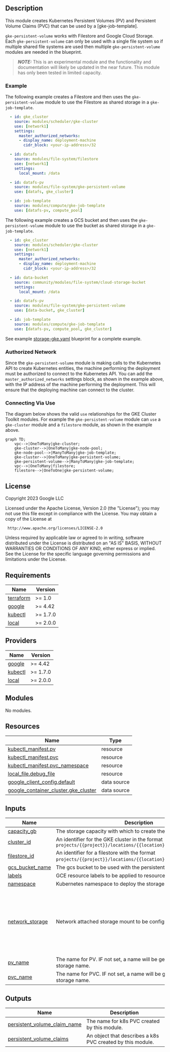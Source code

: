 ## Description

This module creates Kubernetes Persistent Volumes (PV) and Persistent Volume
Claims (PVC) that can be used by a [gke-job-template].

`gke-persistent-volume` works with Filestore and Google Cloud Storage. Each
`gke-persistent-volume` can only be used with a single file system so if multiple
shared file systems are used then multiple `gke-persistent-volume` modules are
needed in the blueprint.

> **_NOTE:_** This is an experimental module and the functionality and
> documentation will likely be updated in the near future. This module has only
> been tested in limited capacity.

### Example

The following example creates a Filestore and then uses the
`gke-persistent-volume` module to use the Filestore as shared storage in a
`gke-job-template`.

```yaml
  - id: gke_cluster
    source: modules/scheduler/gke-cluster
    use: [network1]
    settings:
      master_authorized_networks:
      - display_name: deployment-machine
        cidr_block: <your-ip-address>/32

  - id: datafs
    source: modules/file-system/filestore
    use: [network1]
    settings:
      local_mount: /data

  - id: datafs-pv
    source: modules/file-system/gke-persistent-volume
    use: [datafs, gke_cluster]

  - id: job-template
    source: modules/compute/gke-job-template
    use: [datafs-pv, compute_pool]
```

The following example creates a GCS bucket and then uses the
`gke-persistent-volume` module to use the bucket as shared storage in a
`gke-job-template`.

```yaml
  - id: gke_cluster
    source: modules/scheduler/gke-cluster
    use: [network1]
    settings:
      master_authorized_networks:
      - display_name: deployment-machine
        cidr_block: <your-ip-address>/32

  - id: data-bucket
    source: community/modules/file-system/cloud-storage-bucket
    settings:
      local_mount: /data

  - id: datafs-pv
    source: modules/file-system/gke-persistent-volume
    use: [data-bucket, gke_cluster]

  - id: job-template
    source: modules/compute/gke-job-template
    use: [datafs-pv, compute_pool, gke_cluster]
```

See example
[storage-gke.yaml](../../../../examples/README.md#storage-gkeyaml--) blueprint
for a complete example.

### Authorized Network

Since the `gke-persistent-volume` module is making calls to the Kubernetes API
to create Kubernetes entities, the machine performing the deployment must be
authorized to connect to the Kubernetes API. You can add the
`master_authorized_networks` settings block, as shown in the example above, with
the IP address of the machine performing the deployment. This will ensure that
the deploying machine can connect to the cluster.

### Connecting Via Use

The diagram below shows the valid `use` relationships for the GKE Cluster Toolkit
modules. For example the `gke-persistent-volume` module can `use` a
`gke-cluster` module and a `filestore` module, as shown in the example above.

```mermaid
graph TD;
    vpc-->|OneToMany|gke-cluster;
    gke-cluster-->|OneToMany|gke-node-pool;
    gke-node-pool-->|ManyToMany|gke-job-template;
    gke-cluster-->|OneToMany|gke-persistent-volume;
    gke-persistent-volume-->|ManyToMany|gke-job-template;
    vpc-->|OneToMany|filestore;
    filestore-->|OneToOne|gke-persistent-volume;
```

## License

<!-- BEGINNING OF PRE-COMMIT-TERRAFORM DOCS HOOK -->
Copyright 2023 Google LLC

Licensed under the Apache License, Version 2.0 (the "License");
you may not use this file except in compliance with the License.
You may obtain a copy of the License at

     http://www.apache.org/licenses/LICENSE-2.0

Unless required by applicable law or agreed to in writing, software
distributed under the License is distributed on an "AS IS" BASIS,
WITHOUT WARRANTIES OR CONDITIONS OF ANY KIND, either express or implied.
See the License for the specific language governing permissions and
limitations under the License.

## Requirements

| Name | Version |
|------|---------|
| <a name="requirement_terraform"></a> [terraform](#requirement\_terraform) | >= 1.0 |
| <a name="requirement_google"></a> [google](#requirement\_google) | >= 4.42 |
| <a name="requirement_kubectl"></a> [kubectl](#requirement\_kubectl) | >= 1.7.0 |
| <a name="requirement_local"></a> [local](#requirement\_local) | >= 2.0.0 |

## Providers

| Name | Version |
|------|---------|
| <a name="provider_google"></a> [google](#provider\_google) | >= 4.42 |
| <a name="provider_kubectl"></a> [kubectl](#provider\_kubectl) | >= 1.7.0 |
| <a name="provider_local"></a> [local](#provider\_local) | >= 2.0.0 |

## Modules

No modules.

## Resources

| Name | Type |
|------|------|
| [kubectl_manifest.pv](https://registry.terraform.io/providers/gavinbunney/kubectl/latest/docs/resources/manifest) | resource |
| [kubectl_manifest.pvc](https://registry.terraform.io/providers/gavinbunney/kubectl/latest/docs/resources/manifest) | resource |
| [kubectl_manifest.pvc_namespace](https://registry.terraform.io/providers/gavinbunney/kubectl/latest/docs/resources/manifest) | resource |
| [local_file.debug_file](https://registry.terraform.io/providers/hashicorp/local/latest/docs/resources/file) | resource |
| [google_client_config.default](https://registry.terraform.io/providers/hashicorp/google/latest/docs/data-sources/client_config) | data source |
| [google_container_cluster.gke_cluster](https://registry.terraform.io/providers/hashicorp/google/latest/docs/data-sources/container_cluster) | data source |

## Inputs

| Name | Description | Type | Default | Required |
|------|-------------|------|---------|:--------:|
| <a name="input_capacity_gb"></a> [capacity\_gb](#input\_capacity\_gb) | The storage capacity with which to create the persistent volume. | `number` | n/a | yes |
| <a name="input_cluster_id"></a> [cluster\_id](#input\_cluster\_id) | An identifier for the GKE cluster in the format `projects/{{project}}/locations/{{location}}/clusters/{{cluster}}` | `string` | n/a | yes |
| <a name="input_filestore_id"></a> [filestore\_id](#input\_filestore\_id) | An identifier for a filestore with the format `projects/{{project}}/locations/{{location}}/instances/{{name}}`. | `string` | `null` | no |
| <a name="input_gcs_bucket_name"></a> [gcs\_bucket\_name](#input\_gcs\_bucket\_name) | The gcs bucket to be used with the persistent volume. | `string` | `null` | no |
| <a name="input_labels"></a> [labels](#input\_labels) | GCE resource labels to be applied to resources. Key-value pairs. | `map(string)` | n/a | yes |
| <a name="input_namespace"></a> [namespace](#input\_namespace) | Kubernetes namespace to deploy the storage PVC/PV | `string` | `"default"` | no |
| <a name="input_network_storage"></a> [network\_storage](#input\_network\_storage) | Network attached storage mount to be configured. | <pre>object({<br/>    server_ip             = string,<br/>    remote_mount          = string,<br/>    local_mount           = string,<br/>    fs_type               = string,<br/>    mount_options         = string,<br/>    client_install_runner = map(string)<br/>    mount_runner          = map(string)<br/>  })</pre> | n/a | yes |
| <a name="input_pv_name"></a> [pv\_name](#input\_pv\_name) | The name for PV. IF not set, a name will be generated based on the storage name. | `string` | `""` | no |
| <a name="input_pvc_name"></a> [pvc\_name](#input\_pvc\_name) | The name for PVC. IF not set, a name will be generated based on the storage name. | `string` | `""` | no |

## Outputs

| Name | Description |
|------|-------------|
| <a name="output_persistent_volume_claim_name"></a> [persistent\_volume\_claim\_name](#output\_persistent\_volume\_claim\_name) | The name for k8s PVC created by this module. |
| <a name="output_persistent_volume_claims"></a> [persistent\_volume\_claims](#output\_persistent\_volume\_claims) | An object that describes a k8s PVC created by this module. |
<!-- END OF PRE-COMMIT-TERRAFORM DOCS HOOK -->
